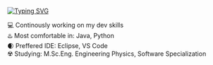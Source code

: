 <!--💻 Continously working on my dev skills-->
[![Typing SVG](https://readme-typing-svg.herokuapp.com?font=Fira+Code&pause=1000&width=435&lines=Hey+there%2C+I'm+Milton)](https://git.io/typing-svg)

💻 Continously working on my dev skills <br />
♨️ Most comfortable in: Java, Python  <br />
🌒 Preffered IDE: Eclipse, VS Code  <br />
☢️ Studying: M.Sc.Eng. Engineering Physics, Software Specialization  <br />


<!--
**milton-m/milton-m** is a ✨ _special_ ✨ repository because its `README.md` (this file) appears on your GitHub profile.

Here are some ideas to get you started:

- 🔭 I’m currently working on ...
- 🌱 I’m currently learning ...
- 👯 I’m looking to collaborate on ...
- 🤔 I’m looking for help with ...
- 💬 Ask me about ...
- 📫 How to reach me: ...
- 😄 Pronouns: ...
- ⚡ Fun fact: ...
-->
